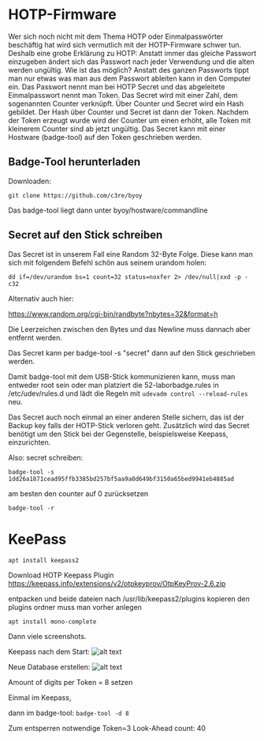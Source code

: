 # HOTP-Firmware
Wer sich noch nicht mit dem Thema HOTP oder Einmalpasswörter beschäftig hat wird sich vermutlich mit der HOTP-Firmware schwer tun. Deshalb eine grobe Erklärung zu HOTP: Anstatt immer das gleiche Passwort einzugeben ändert sich das Passwort nach jeder Verwendung und die alten werden ungültig. Wie ist das möglich? Anstatt des ganzen Passworts tippt man nur etwas was man aus dem Passwort ableiten kann in den Computer ein. Das Passwort nennt man bei HOTP Secret und das abgeleitete Einmalpasswort nennt man Token. Das Secret wird mit einer Zahl, dem sogenannten Counter verknüpft. Über Counter und Secret wird ein Hash gebildet. Der Hash über Counter und Secret ist dann der Token. Nachdem der Token erzeugt wurde wird der Counter um einen erhöht, alle Token mit kleinerem Counter sind ab jetzt ungültig. Das Secret kann mit einer Hostware (badge-tool) auf den Token geschrieben werden. 

## Badge-Tool herunterladen

Downloaden:

`git clone https://github.com/c3re/byoy`

Das badge-tool liegt dann unter byoy/hostware/commandline


## Secret auf den Stick schreiben
Das Secret ist in unserem Fall eine Random 32-Byte Folge. Diese kann man sich mit folgendem Befehl schön aus seinem urandom holen:

`dd if=/dev/urandom bs=1 count=32 status=noxfer 2> /dev/null|xxd -p -c32`

Alternativ auch hier:

https://www.random.org/cgi-bin/randbyte?nbytes=32&format=h

Die Leerzeichen zwischen den Bytes und das Newline muss dannach aber entfernt werden.

Das Secret kann per badge-tool -s "secret" dann auf den Stick geschrieben werden.

Damit badge-tool mit dem USB-Stick kommunizieren kann, muss man entweder root sein oder man platziert die 52-laborbadge.rules in /etc/udev/rules.d und lädt die Regeln mit `udevadm control --reload-rules` neu.

Das Secret auch noch einmal an einer anderen Stelle sichern, das ist der Backup key falls der HOTP-Stick verloren geht. Zusätzlich wird das Secret benötigt um den Stick bei der Gegenstelle, beispielsweise Keepass, einzurichten.

Also: secret schreiben:

`badge-tool -s 1dd26a1871cead95ffb3385bd257bf5aa9a0d649bf3150a65bed9941eb4885ad`

am besten den counter auf 0 zurücksetzen


`badge-tool -r`

# KeePass

`apt install keepass2`

Download HOTP Keepass Plugin
https://keepass.info/extensions/v2/otpkeyprov/OtpKeyProv-2.6.zip


entpacken und beide dateien nach /usr/lib/keepass2/plugins kopieren den plugins ordner muss man vorher anlegen

`apt install mono-complete`

Dann viele screenshots.

Keepass nach dem Start:
![alt text](https://github.com/c3re/byoy/blob/master/docs/keepass_screenshots/1keepass.png "keepass nach dem start")

Neue Database erstellen:
![alt text](https://github.com/c3re/byoy/blob/master/docs/keepass_screenshots/2keepass.png)

Amount of digits per Token = 8 setzen

Einmal im Keepass,

dann im badge-tool:
`badge-tool -d 8`

Zum entsperren notwendige Token=3
Look-Ahead count: 40
